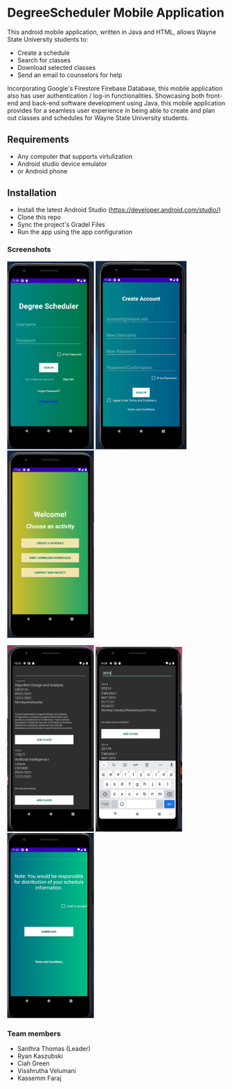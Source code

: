 # DegreeScheduler Mobile Application
This android mobile application, written in Java and HTML, allows Wayne State University students to:
- Create a schedule
- Search for classes
- Download selected classes
- Send an email to counselors for help

Incorporating Google's Firestore Firebase Database, this mobile application also has user authentication / log-in functionalities. Showcasing both front-end and back-end software development using Java, this mobile application provides for a seamless user experience in being able to create and plan out classes and schedules for Wayne State University students.

## Requirements
- Any computer that supports virtulization 
- Android studio device emulator
- or Android phone
  
## Installation  
- Install the latest Android Studio (https://developer.android.com/studio/) 
- Clone this repo 
- Sync the project's Gradel Files
- Run the app using the app configuration

### Screenshots
<p float="left">
  <img src="https://github.com/WSU-4110/DegreeScheduler/blob/main/images/login_image.png" width="200" />
  <img src="https://github.com/WSU-4110/DegreeScheduler/blob/main/images/createacc_image.png" width="210" /> 
  <img src="https://github.com/WSU-4110/DegreeScheduler/blob/main/images/mainmenu_image.png" width="200" /> 
</p>
<p float="left">
  <img src="https://github.com/WSU-4110/DegreeScheduler/blob/main/images/create_image.png" width="200" />
  <img src="https://github.com/WSU-4110/DegreeScheduler/blob/main/images/searchclass_image.png" width="200" /> 
  <img src="https://github.com/WSU-4110/DegreeScheduler/blob/main/images/download_image.png" width="200" /> 
</p>

### Team members
- Santhra Thomas (Leader)
- Ryan Kaszubski
- Ciah Green 
- Visshrutha Velumani
- Kassemm Faraj
